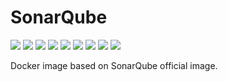 # SonarQube

[![](https://img.shields.io/docker/pulls/cnservices/sonarqube.svg)](https://hub.docker.com/r/cnservices/sonarqube/)
[![](hhttps://img.shields.io/docker/build/cnservices/sonarqube)](https://hub.docker.com/r/cnservices/sonarqube/)
[![](https://img.shields.io/docker/automated/cnservices/sonarqube)](https://hub.docker.com/r/cnservices/sonarqube/)
[![](https://img.shields.io/docker/stars/cnservices/sonarqube)](https://hub.docker.com/r/cnservices/sonarqube/)
[![](https://img.shields.io/github/license/cn-docker/sonarqube)](https://github.com/cn-docker/sonarqube)
[![](https://img.shields.io/github/issues/cn-docker/sonarqube)](https://github.com/cn-docker/sonarqube)
[![](https://img.shields.io/github/issues-closed/cn-docker/sonarqube)](https://github.com/cn-docker/sonarqube)
[![](https://img.shields.io/github/languages/code-size/cn-docker/sonarqube)](https://github.com/cn-docker/sonarqube)
[![](https://img.shields.io/github/repo-size/cn-docker/sonarqube)](https://github.com/cn-docker/sonarqube)

Docker image based on SonarQube official image.
